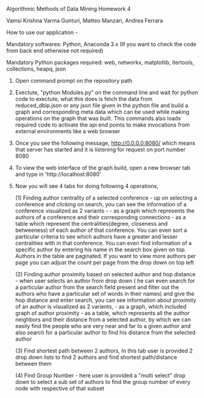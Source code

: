 Algorithmic Methods of Data Mining Homework 4

Vamsi Krishna Varma Gunturi, Matteo Manzari, Andrea Ferrara


How to use our application - 

Mandatory softwares: Python, Anaconda 3.x (If you want to check the code from back end otherwise not required) 

Mandatory Python packages required: web, networkx, matplotlib, itertools, collections, heapq, json


1) Open command prompt on the repository path

2) Exectute, "python Modules.py" on the command line and wait for python code to exectute, what this does is fetch the data from reduced_dblp.json or any json file given in the python file and build a graph and corresponding meta data which can be used while making operations on the graph that was built. This commands also loads required code to activate the api end points to make invocations from external environments like a web browser

3) Once you see the following message,
http://0.0.0.0:8080/ which means that server has started and it is listening for request on port number 8080

4) To view the web interface of the graph build, open a new browser tab and type in 'http://localhost:8080'

5) Now you will see 4 tabs for doing following 4 operations,
	
	(1) Finding author centrality of a selected conference - up on selecting a conference and clicking on search, you can see the information of a conference visualized as 2 variants  - 
		- as a graph which represents the authors of a conference and their corresponding connections
		- as a table which represent the centralities(degree, closeness and betweeness) of each author of that conference. You can even sort a particular criteria to see which authors have a greater and lesser centralities with in that conference. You can even find information of a specific author by entering his name in the search box given on top. Authors in the table are paginated. If you want to view more authors per page you can adjust the count per page from the drop down on top left

	(2) Finding author proximity based on selected author and hop distance - when user selects an author from drop down ( he can even search for a particular author from the search field present and filter out the authors who have a particular set of words in their names) and give the hop distance and enter search, you can see information about proximity of an author is visualized as 2 varients, 
		- as a graph, which included graph of author proximity
		- as a table, which represents all the author neighbors and their distance from a selected author, by which we can easily find the people who are very near and far to a given author and also search for a particular author to find his distance from the selected author

	(3) Find shortest path between 2 authors, In this tab user is provided 2 drop down lists to find 2 authors and find shortest path/distance between them

	(4) Find Group Number - here user is provided a "multi select" drop down to select a sub set of authors to find the group number of every node with respective of that subset


